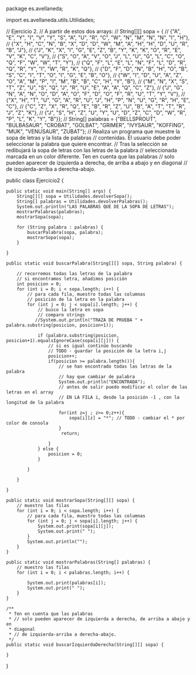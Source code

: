 
package es.avellaneda;

import es.avellaneda.utils.Utilidades;

// Ejercicio 2.
// A partir de estos dos arrays:
// String[][] sopa = {
// {"A", "E", "Y", "I", "V", "Y", "S", "A", "U", "R", "C", "W", "N", "M", "N", "N", "I", "H"},
// {"X", "H", "C", "N", "B", "X", "D", "D", "W", "M", "A", "H", "H", "D", "U", "R", "B", "J"},
// {"J", "K", "X", "I", "G", "E", "Z", "B", "Y", "K", "K", "O", "R", "E", "V", "K", "C", "V"},
// {"S", "O", "A", "V", "O", "J", "L", "U", "G", "L", "C", "O", "Q", "F", "W", "W", "T", "Y"},
// {"Q", "F", "L", "E", "L", "N", "F", "L", "D", "R", "Q", "R", "Y", "I", "W", "R", "K", "Q"},
// {"D", "F", "D", "N", "B", "H", "O", "B", "S", "C", "I", "T", "O", "I", "G", "E", "B", "O"},
// {"W", "I", "D", "U", "A", "Z", "O", "A", "M", "P", "I", "M", "B", "B", "C", "H", "Y", "B"},
// {"M", "N", "X", "S", "T", "Z", "U", "S", "Q", "J", "R", "U", "E", "A", "A", "Q", "C", "Z"},
// {"J", "G", "N", "A", "N", "O", "D", "A", "O", "F", "D", "O", "F", "R", "U", "T", "Y", "V"},
// {"X", "H", "T", "U", "G", "A", "R", "U", "J", "H", "P", "N", "U", "G", "R", "H", "E", "C"},
// {"C", "Z", "X", "R", "Q", "E", "B", "R", "Z", "U", "B", "A", "T", "T", "R", "J", "Z", "K"},
// {"J", "S", "H", "Z", "U", "Y", "U", "D", "Z", "C", "D", "W", "R", "P", "L", "K", "Y", "B"}};
// String[] palabras = {"BELLSPROUT", "BULBASAUR", "CROBAT", "GOLBAT", "GRIMER", "IVYSAUR", "KOFFING", "MUK", "VENUSAUR", "ZUBAT"};
// Realiza un programa que muestre la sopa de letras y la lista de palabras 
// contenidas. El usuario debe poder seleccionar la palabra que quiere encontrar. 
// Tras la selección se redibujará la sopa de letras con las letras de la palabra 
// seleccionada marcada en un color diferente. Ten en cuenta que las palabras 
// solo pueden aparecer de izquierda a derecha, de arriba a abajo y en diagonal 
// de izquierda-arriba a derecha-abajo.

public class Ejercicio2 {

    public static void main(String[] args) {
        String[][] sopa = Utilidades.devolverSopa();
        String[] palabras = Utilidades.devolverPalabras();
        System.out.println("LAS PALABRAS QUE DE LA SOPA DE LETRAS");
        mostrarPalabras(palabras);
        mostrarSopa(sopa);

        for (String palabra : palabras) {
            buscarPalabra(sopa, palabra);
            mostrarSopa(sopa);
        }

    }

    public static void buscarPalabra(String[][] sopa, String palabra) {

        // recorremos todas las letras de la palabra
        // si encontramos letra, añadimos posición
        int posicion = 0;
        for (int i = 0; i < sopa.length; i++) {
            // para cada fila, muestro todas las columnas
            // posición de la letra en la palabra
            for (int j = 0; j < sopa[i].length; j++) {
                // busco la letra en sopa
                // comparo strings
               //System.out.println("TRAZA DE PRUEBA " + palabra.substring(posicion, posicion+1));

                if (palabra.substring(posicion, posicion+1).equalsIgnoreCase(sopa[i][j])) {
                    // si es igual continúo buscando
                    // TODO - guardar la posición de la letra i,j
                    posicion++;
                    if(posicion >= palabra.length()){
                        // se han encontrado todas las letras de la palabra
                        // hay que cambiar de palabra
                        System.out.println("ENCONTRADA");
                        // antes de salir puedo modificar el color de las letras en el array
                        // EN LA FILA i, desde la posición -1 , con la longitud de la palabra

                        for(int z=j ; z>= 0;z++){
                            sopa[i][z] = "*"; // TODO - cambiar el * por color de consola
                        }
                         return; 
                           
                    }
                } else {
                    posicion = 0;
                }

            }
           
        }

    }

    public static void mostrarSopa(String[][] sopa) {
        // muestro las filas
        for (int i = 0; i < sopa.length; i++) {
            // para cada fila, muestro todas las columnas
            for (int j = 0; j < sopa[i].length; j++) {
                System.out.print(sopa[i][j]);
                System.out.print(" ");
            }
            System.out.println("");
        }
    }

    public static void mostrarPalabras(String[] palabras) {
        // muestro las filas
        for (int i = 0; i < palabras.length; i++) {

            System.out.print(palabras[i]);
            System.out.print(" ");
        }
    }

    /**
     * Ten en cuenta que las palabras
     * // solo pueden aparecer de izquierda a derecha, de arriba a abajo y en
     * diagonal
     * // de izquierda-arriba a derecha-abajo.
     */
    public static void buscarIzquierdaDerecha(String[][] sopa) {

    }

}
